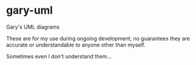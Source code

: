 # gary-uml
Gary's UML diagrams

These are for my use during ongoing development; no guarantees they are accurate or understandable to anyone other than myself.

Sometimes even I don't understand them...
